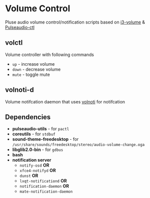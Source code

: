 # Volume Control
Pluse audio volume control/notification scripts based on [i3-volume](https://github.com/hastinbe/i3-volume) & [Pulseaudio-ctl](https://github.com/graysky2/pulseaudio-ctl)

## volctl
Volume controller with following commands
* `up`      - increase volume
* `down`    - decrease volume
* `mute`    - toggle mute 

## volnoti-d
Volume notifcation daemon that uses [volnoti](https://github.com/davidbrazdil/volnoti) for notifcation

## Dependencies
- **pulseaudio-utils** - for `pactl`
- **coreutils** - for `stdbuf`
- **sound-theme-freedesktop** - for `/usr/share/sounds/freedesktop/stereo/audio-volume-change.oga`
- **libglib2.0-bin** - for `gdbus`
- **bash**
- **notification server**
  - `notify-osd` **OR**
  - `xfce4-notifyd` **OR**
  - `dunst` **OR**
  - `lxqt-notificationd` **OR**
  - `notification-daemon` **OR**
  - `mate-notification-daemon`